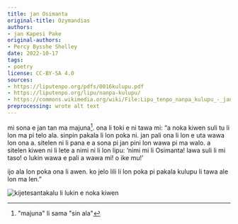 ```yaml
---
title: jan Osimanta
original-title: Ozymandias
authors:
- jan Kapesi Pake
original-authors:
- Percy Bysshe Shelley
date: 2022-10-17
tags:
- poetry
license: CC-BY-SA 4.0
sources:
- https://liputenpo.org/pdfs/0016kulupu.pdf
- https://liputenpo.org/lipu/nanpa-kulupu/
- https://commons.wikimedia.org/wiki/File:Lipu_tenpo_nanpa_kulupu_-_jan_Osimanta.png
preprocessing: wrote alt text
---
```


mi sona e jan tan ma majuna[^1]. ona li toki e ni tawa mi: “a noka kiwen suli tu li lon ma pi telo ala. sinpin pakala li lon poka ni. jan pali ona li lon e uta wawa lon ona a. sitelen ni li pana e a sona pi jan pini lon wawa pi ma walo. a sitelen kiwen ni li lete a nimi ni li lon lipu: ‘nimi mi li Osimanta! lawa suli li mi taso! o lukin wawa e pali a wawa mi! o ike mu!’

ijo ala lon poka ona li awen. ko jelo lili li lon poka pi pakala kulupu li tawa ale lon ma len.”

[^1]: "majuna" li sama "sin ala"

![kijetesantakalu li lukin e noka kiwen](https://upload.wikimedia.org/wikipedia/commons/5/5d/Lipu_tenpo_nanpa_kulupu_-_jan_Osimanta.png)